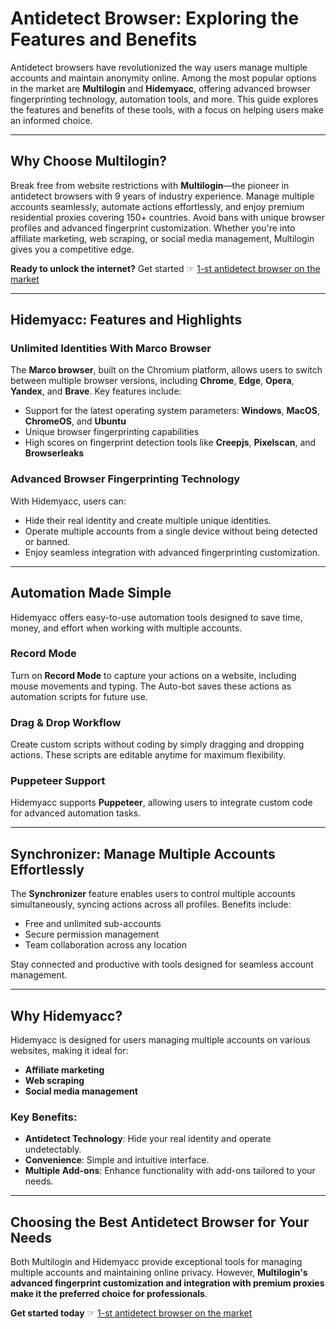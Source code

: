 # Antidetect Browser: Exploring the Features and Benefits

Antidetect browsers have revolutionized the way users manage multiple accounts and maintain anonymity online. Among the most popular options in the market are **Multilogin** and **Hidemyacc**, offering advanced browser fingerprinting technology, automation tools, and more. This guide explores the features and benefits of these tools, with a focus on helping users make an informed choice.

---

## Why Choose Multilogin?

Break free from website restrictions with **Multilogin**—the pioneer in antidetect browsers with 9 years of industry experience. Manage multiple accounts seamlessly, automate actions effortlessly, and enjoy premium residential proxies covering 150+ countries. Avoid bans with unique browser profiles and advanced fingerprint customization. Whether you're into affiliate marketing, web scraping, or social media management, Multilogin gives you a competitive edge.

**Ready to unlock the internet?** Get started ☞ [1-st antidetect browser on the market](https://bit.ly/multIlogin)

---

## Hidemyacc: Features and Highlights

### Unlimited Identities With Marco Browser

The **Marco browser**, built on the Chromium platform, allows users to switch between multiple browser versions, including **Chrome**, **Edge**, **Opera**, **Yandex**, and **Brave**. Key features include:

- Support for the latest operating system parameters: **Windows**, **MacOS**, **ChromeOS**, and **Ubuntu**
- Unique browser fingerprinting capabilities
- High scores on fingerprint detection tools like **Creepjs**, **Pixelscan**, and **Browserleaks**

### Advanced Browser Fingerprinting Technology

With Hidemyacc, users can:

- Hide their real identity and create multiple unique identities.
- Operate multiple accounts from a single device without being detected or banned.
- Enjoy seamless integration with advanced fingerprinting customization.

---

## Automation Made Simple

Hidemyacc offers easy-to-use automation tools designed to save time, money, and effort when working with multiple accounts.

### Record Mode
Turn on **Record Mode** to capture your actions on a website, including mouse movements and typing. The Auto-bot saves these actions as automation scripts for future use.

### Drag & Drop Workflow
Create custom scripts without coding by simply dragging and dropping actions. These scripts are editable anytime for maximum flexibility.

### Puppeteer Support
Hidemyacc supports **Puppeteer**, allowing users to integrate custom code for advanced automation tasks.

---

## Synchronizer: Manage Multiple Accounts Effortlessly

The **Synchronizer** feature enables users to control multiple accounts simultaneously, syncing actions across all profiles. Benefits include:

- Free and unlimited sub-accounts
- Secure permission management
- Team collaboration across any location

Stay connected and productive with tools designed for seamless account management.

---

## Why Hidemyacc?

Hidemyacc is designed for users managing multiple accounts on various websites, making it ideal for:

- **Affiliate marketing**
- **Web scraping**
- **Social media management**

### Key Benefits:
- **Antidetect Technology**: Hide your real identity and operate undetectably.
- **Convenience**: Simple and intuitive interface.
- **Multiple Add-ons**: Enhance functionality with add-ons tailored to your needs.

---

## Choosing the Best Antidetect Browser for Your Needs

Both Multilogin and Hidemyacc provide exceptional tools for managing multiple accounts and maintaining online privacy. However, **Multilogin's advanced fingerprint customization and integration with premium proxies make it the preferred choice for professionals**.

**Get started today** ☞ [1-st antidetect browser on the market](https://bit.ly/multIlogin)

